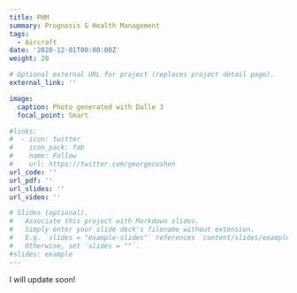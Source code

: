 ```yaml
---
title: PHM
summary: Prognosis & Health Management
tags:
  - Aircraft
date: '2020-12-01T00:00:00Z'
weight: 20

# Optional external URL for project (replaces project detail page).
external_link: ''

image:
  caption: Photo generated with Dalle 3
  focal_point: Smart

#links:
#  - icon: twitter
#    icon_pack: fab
#    name: Follow
#    url: https://twitter.com/georgecushen
url_code: ''
url_pdf: ''
url_slides: ''
url_video: ''

# Slides (optional).
#   Associate this project with Markdown slides.
#   Simply enter your slide deck's filename without extension.
#   E.g. `slides = "example-slides"` references `content/slides/example-slides.md`.
#   Otherwise, set `slides = ""`.
#slides: example
---
```


I will update soon!